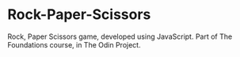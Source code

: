# Rock-Paper-Scissors
Rock, Paper Scissors game, developed using JavaScript. 
Part of The Foundations course, in The Odin Project.
